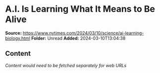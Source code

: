 # A.I. Is Learning What It Means to Be Alive

**Source:** https://www.nytimes.com/2024/03/10/science/ai-learning-biology.html
**Folder:** Unread
**Added:** 2024-03-10T13:04:38




## Content
*Content would need to be fetched separately for web URLs*
